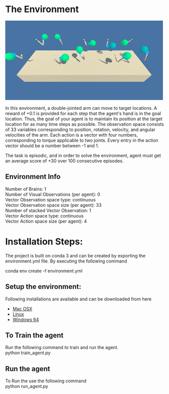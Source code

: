 # The Environment

![Alt text](images/env.png?raw=true "Unity ML-Agents Reacher Environment")
<p>
In this environment, a double-jointed arm can move to target locations. A reward of +0.1 is provided for each step that the agent's hand is in the goal location. Thus, the goal of your agent is to maintain its position at the target location for as many time steps as possible.
The observation space consists of 33 variables corresponding to position, rotation, velocity, and angular velocities of the arm. Each action is a vector with four numbers, corresponding to torque applicable to two joints. Every entry in the action vector should be a number between -1 and 1.

The task is episodic, and in order to solve the environment, agent must get an average score of +30 over 100 consecutive episodes.
## Environment Info 
Number of Brains: 1 <br>
Number of Visual Observations (per agent): 0 <br>
Vector Observation space type: continuous <br>
Vector Observation space size (per agent): 33 <br>
Number of stacked Vector Observation: 1 <br>
Vector Action space type: continuous <br>
Vector Action space size (per agent): 4 <br>



# Installation Steps:
The project is built on conda 3 and can be created by exporting the environment.yml file. By executing the following command

conda env create -f environment.yml

## Setup the environment:
Following installations are available and can be downloaded from here <br>
   -  <a href="https://s3-us-west-1.amazonaws.com/udacity-drlnd/P2/Reacher/Reacher.app.zip">Mac OSX</a>
   -  <a href="https://s3-us-west-1.amazonaws.com/udacity-drlnd/P2/Reacher/Reacher_Linux.zip">Linux</a>
   -  <a href="https://s3-us-west-1.amazonaws.com/udacity-drlnd/P2/Reacher/Reacher_Windows_x86_64.zip">Windows 64</a>

## To Train the agent
Run the following command to train and run the agent. <br>
python train_agent.py

## Run the agent
To Run the use the following command <br>
python run_agent.py

